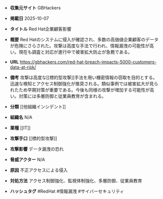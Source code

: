 - **収集元サイト**
GBHackers

- **掲載日**
2025-10-07

- **タイトル**
Red Hat企業顧客影響

- **概要**
Red Hatのシステムに侵入が確認され、多数の高価値企業顧客のデータが危険にさらされた。攻撃は高度な手法で行われ、情報漏洩の可能性が高い。現在も調査と対応が進行中で被害拡大防止が急務である。

- **URL**
https://gbhackers.com/red-hat-breach-impacts-5000-customers-data-at-risk/

- **備考**
攻撃は高度な[[標的型攻撃]]手法を用い機密情報の窃取を目的とする。迅速な検知とアクセス制御強化が推奨される。類似事例では被害拡大が見られたため早期対策が重要である。今後も同様の攻撃が増加する可能性が高い。対策には多層防御と従業員教育が含まれる。

- **分類**
[[他組織インシデント]]

- **組織名**
N/A

- **業種**
[[IT]]

- **攻撃手口**
[[標的型攻撃]]

- **攻撃影響**
データ漏洩の恐れ

- **脅威アクター**
N/A

- **原因**
不正アクセスによる侵入

- **対処方法**
アクセス制御強化、監視体制強化、多層防御、従業員教育

- **ハッシュタグ**
#RedHat #情報漏洩 #サイバーセキュリティ
